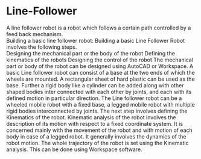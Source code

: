 # Line-Follower
A line follower robot is a robot which follows a certain path controlled by a feed back mechanism.  
Building a basic line follower robot: 
Building a basic Line Follower Robot involves the following steps.  
Designing the mechanical part or the body of the robot 
Defining the kinematics of the robots 
Designing the control of the robot
The mechanical part or body of the robot can be designed using AutoCAD or Workspace. A basic Line follower robot can consist of a base at the two ends of which the wheels are mounted. A rectangular sheet of hard plastic can be used as the base. Further a rigid body like a cylinder can be added along with other shaped bodies inter connected with each other by joints, and each with its defined motion in particular direction.  The Line follower robot can be a wheeled mobile robot with a fixed base, a legged mobile robot with multiple rigid bodies interconnected by joints.
The next step involves defining the Kinematics of the robot. Kinematic analysis of the robot involves the description of its motion with respect to a fixed coordinate system. It is concerned mainly with the movement of the robot and with motion of each body in case of a legged robot. It generally involves the dynamics of the robot motion. The whole trajectory of the robot is set using the Kinematic analysis. This can be done using Workspace software.
